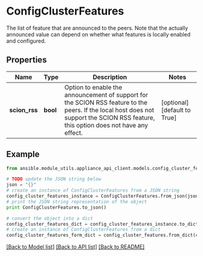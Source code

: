 # ConfigClusterFeatures

The list of feature that are announced to the peers. Note that the actually announced value can depend on whether what features is locally enabled and configured.

## Properties

Name | Type | Description | Notes
------------ | ------------- | ------------- | -------------
**scion_rss** | **bool** | Option to enable the announcement of support for the SCION RSS feature to the peers. If the local host does not support the SCION RSS feature, this option does not have any effect. | [optional] [default to True]

## Example

```python
from ansible.module_utils.appliance_api_client.models.config_cluster_features import ConfigClusterFeatures

# TODO update the JSON string below
json = "{}"
# create an instance of ConfigClusterFeatures from a JSON string
config_cluster_features_instance = ConfigClusterFeatures.from_json(json)
# print the JSON string representation of the object
print ConfigClusterFeatures.to_json()

# convert the object into a dict
config_cluster_features_dict = config_cluster_features_instance.to_dict()
# create an instance of ConfigClusterFeatures from a dict
config_cluster_features_form_dict = config_cluster_features.from_dict(config_cluster_features_dict)
```
[[Back to Model list]](../README.md#documentation-for-models) [[Back to API list]](../README.md#documentation-for-api-endpoints) [[Back to README]](../README.md)


